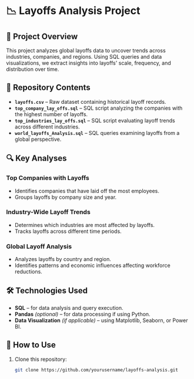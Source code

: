 # 📉 Layoffs Analysis Project

## 📌 Project Overview
This project analyzes global layoffs data to uncover trends across industries, companies, and regions. Using SQL queries and data visualizations, we extract insights into layoffs' scale, frequency, and distribution over time.

## 📂 Repository Contents
- **`layoffs.csv`** – Raw dataset containing historical layoff records.
- **`top_company_lay_offs.sql`** – SQL script analyzing the companies with the highest number of layoffs.
- **`top_industries_lay_offs.sql`** – SQL script evaluating layoff trends across different industries.
- **`world_layoffs_Analysis.sql`** – SQL queries examining layoffs from a global perspective.

## 🔍 Key Analyses

### **Top Companies with Layoffs**
- Identifies companies that have laid off the most employees.
- Groups layoffs by company size and year.

### **Industry-Wide Layoff Trends**
- Determines which industries are most affected by layoffs.
- Tracks layoffs across different time periods.

### **Global Layoff Analysis**
- Analyzes layoffs by country and region.
- Identifies patterns and economic influences affecting workforce reductions.

## 🛠 Technologies Used
- **SQL** – for data analysis and query execution.
- **Pandas** *(optional)* – for data processing if using Python.
- **Data Visualization** *(if applicable)* – using Matplotlib, Seaborn, or Power BI.

## 🚀 How to Use
1. Clone this repository:
   ```bash
   git clone https://github.com/yourusername/layoffs-analysis.git
